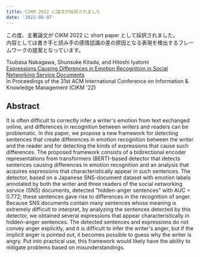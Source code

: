 ```yaml
---
title: CIKM 2022 に論文が採択されました
date: '2022-08-07'
---
```


この度、主著論文が CIKM 2022 に short paper として採択されました。  
内容としては書き手と読み手の感情認識の差の原因となる表現を検出するフレームワークの提案となっています。

Tsubasa Nakagawa, Shunsuke Kitada, and Hitoshi Iyatomi  
[Expressions Causing Differences in Emotion Recognition in Social Networking Service Documents](https://doi.org/10.1145/3511808.3557599)  
In Proceedings of the 31st ACM International Conference on Information & Knowledge Management (CIKM '22)

## Abstract
It is often difficult to correctly infer a writer's emotion from text exchanged online, and differences in recognition between writers and readers can be problematic. In this paper, we propose a new framework for detecting sentences that create differences in emotion recognition between the writer and the reader and for detecting the kinds of expressions that cause such differences. The proposed framework consists of a bidirectional encoder representations from transformers (BERT)-based detector that detects sentences causing differences in emotion recognition and an analysis that acquires expressions that characteristically appear in such sentences. The detector, based on a Japanese SNS-document dataset with emotion labels annotated by both the writer and three readers of the social networking service (SNS) documents, detected "hidden-anger sentences" with AUC = 0.772; these sentences gave rise to differences in the recognition of anger. Because SNS documents contain many sentences whose meaning is extremely difficult to interpret, by analyzing the sentences detected by this detector, we obtained several expressions that appear characteristically in hidden-anger sentences. The detected sentences and expressions do not convey anger explicitly, and it is difficult to infer the writer's anger, but if the implicit anger is pointed out, it becomes possible to guess why the writer is angry. Put into practical use, this framework would likely have the ability to mitigate problems based on misunderstandings.
